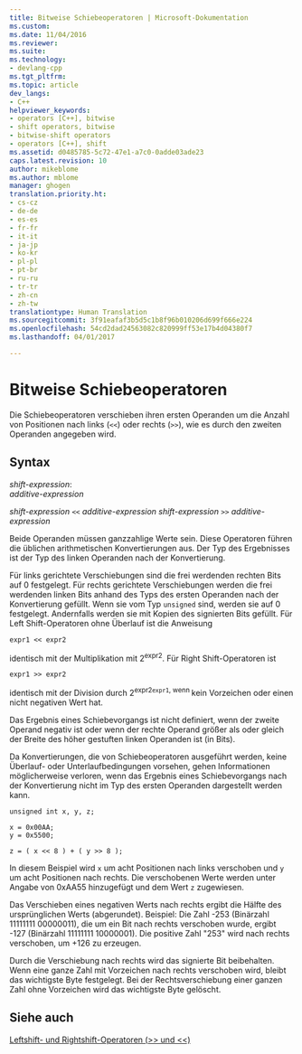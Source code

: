 ```yaml
---
title: Bitweise Schiebeoperatoren | Microsoft-Dokumentation
ms.custom: 
ms.date: 11/04/2016
ms.reviewer: 
ms.suite: 
ms.technology:
- devlang-cpp
ms.tgt_pltfrm: 
ms.topic: article
dev_langs:
- C++
helpviewer_keywords:
- operators [C++], bitwise
- shift operators, bitwise
- bitwise-shift operators
- operators [C++], shift
ms.assetid: d0485785-5c72-47e1-a7c0-0adde03ade23
caps.latest.revision: 10
author: mikeblome
ms.author: mblome
manager: ghogen
translation.priority.ht:
- cs-cz
- de-de
- es-es
- fr-fr
- it-it
- ja-jp
- ko-kr
- pl-pl
- pt-br
- ru-ru
- tr-tr
- zh-cn
- zh-tw
translationtype: Human Translation
ms.sourcegitcommit: 3f91eafaf3b5d5c1b8f96b010206d699f666e224
ms.openlocfilehash: 54cd2dad24563082c820999ff53e17b4d04380f7
ms.lasthandoff: 04/01/2017

---
```

# <a name="bitwise-shift-operators"></a>Bitweise Schiebeoperatoren
Die Schiebeoperatoren verschieben ihren ersten Operanden um die Anzahl von Positionen nach links (`<<`) oder rechts (`>>`), wie es durch den zweiten Operanden angegeben wird.  
  
## <a name="syntax"></a>Syntax  
 *shift-expression*:  
 *additive-expression*  
  
 *shift-expression* `<<` *additive-expression shift-expression* `>>` *additive-expression*  
  
 Beide Operanden müssen ganzzahlige Werte sein. Diese Operatoren führen die üblichen arithmetischen Konvertierungen aus. Der Typ des Ergebnisses ist der Typ des linken Operanden nach der Konvertierung.  
  
 Für links gerichtete Verschiebungen sind die frei werdenden rechten Bits auf 0 festgelegt. Für rechts gerichtete Verschiebungen werden die frei werdenden linken Bits anhand des Typs des ersten Operanden nach der Konvertierung gefüllt. Wenn sie vom Typ `unsigned` sind, werden sie auf 0 festgelegt. Andernfalls werden sie mit Kopien des signierten Bits gefüllt. Für Left Shift-Operatoren ohne Überlauf ist die Anweisung  
  
```  
expr1 << expr2   
```  
  
 identisch mit der Multiplikation mit 2<sup>expr2</sup>. Für Right Shift-Operatoren ist  
  
```  
expr1 >> expr2   
```  
  
 identisch mit der Division durch 2<sup>expr2`expr1`, wenn </sup> kein Vorzeichen oder einen nicht negativen Wert hat.  
  
 Das Ergebnis eines Schiebevorgangs ist nicht definiert, wenn der zweite Operand negativ ist oder wenn der rechte Operand größer als oder gleich der Breite des höher gestuften linken Operanden ist (in Bits).  
  
 Da Konvertierungen, die von Schiebeoperatoren ausgeführt werden, keine Überlauf- oder Unterlaufbedingungen vorsehen, gehen Informationen möglicherweise verloren, wenn das Ergebnis eines Schiebevorgangs nach der Konvertierung nicht im Typ des ersten Operanden dargestellt werden kann.  
  
```  
unsigned int x, y, z;  
  
x = 0x00AA;  
y = 0x5500;  
  
z = ( x << 8 ) + ( y >> 8 );  
```  
  
 In diesem Beispiel wird `x` um acht Positionen nach links verschoben und `y` um acht Positionen nach rechts. Die verschobenen Werte werden unter Angabe von 0xAA55 hinzugefügt und dem Wert `z` zugewiesen.  
  
 Das Verschieben eines negativen Werts nach rechts ergibt die Hälfte des ursprünglichen Werts (abgerundet). Beispiel: Die Zahl -253 (Binärzahl 11111111 00000011), die um ein Bit nach rechts verschoben wurde, ergibt -127 (Binärzahl 11111111 10000001). Die positive Zahl "253" wird nach rechts verschoben, um +126 zu erzeugen.  
  
 Durch die Verschiebung nach rechts wird das signierte Bit beibehalten. Wenn eine ganze Zahl mit Vorzeichen nach rechts verschoben wird, bleibt das wichtigste Byte festgelegt. Bei der Rechtsverschiebung einer ganzen Zahl ohne Vorzeichen wird das wichtigste Byte gelöscht.  
  
## <a name="see-also"></a>Siehe auch  
 [Leftshift- und Rightshift-Operatoren (>> und <<)](../cpp/left-shift-and-right-shift-operators-input-and-output.md)
